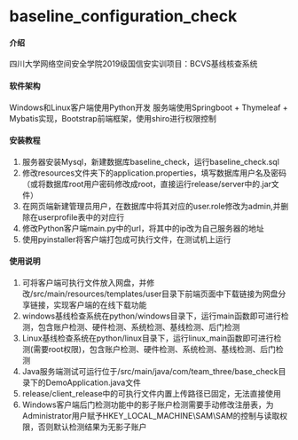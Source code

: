 # baseline_configuration_check

#### 介绍
四川大学网络空间安全学院2019级国信安实训项目：BCVS基线核查系统

#### 软件架构
Windows和Linux客户端使用Python开发
服务端使用Springboot + Thymeleaf + Mybatis实现，Bootstrap前端框架，使用shiro进行权限控制

#### 安装教程

1.  服务器安装Mysql，新建数据库baseline_check，运行baseline_check.sql
2.  修改resources文件夹下的application.properties，填写数据库用户名及密码（或将数据库root用户密码修改成root，直接运行release/server中的.jar文件）
3.  在网页端新建管理员用户，在数据库中将其对应的user.role修改为admin,并删除在userprofile表中的对应行
4.  修改Python客户端main.py中的url，将其中的ip改为自己服务器的地址
5.  使用pyinstaller将客户端打包成可执行文件，在测试机上运行

#### 使用说明

1.  可将客户端可执行文件放入网盘，并修改/src/main/resources/templates/user目录下前端页面中下载链接为网盘分享链接，实现客户端的在线下载功能
2.  windows基线检查系统在python/windows目录下，运行main函数即可进行检测，包含账户检测、硬件检测、系统检测、基线检测、后门检测
3.  Linux基线检查系统在python/linux目录下，运行linux_main函数即可进行检测(需要root权限)，包含账户检测、硬件检测、系统检测、基线检测、后门检测
4.  Java服务端测试可运行位于/src/main/java/com/team_three/base_check目录下的DemoApplication.java文件
5.  release/client_release中的可执行文件内置上传路径已固定，无法直接使用
6.  Windows客户端后门检测功能中的影子账户检测需要手动修改注册表，为Administrator用户赋予HKEY_LOCAL_MACHINE\SAM\SAM的控制与读取权限，否则默认检测结果为无影子账户